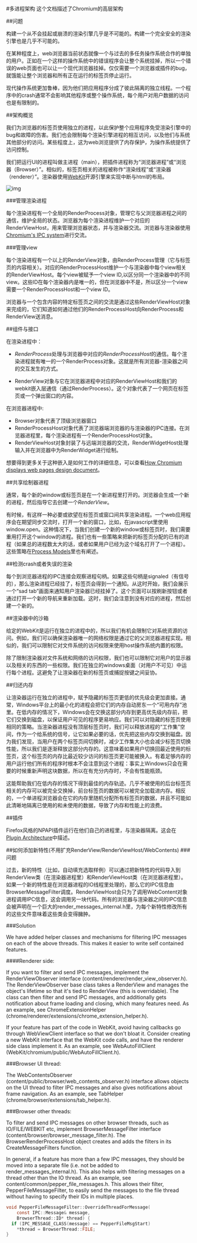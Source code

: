 #多进程架构
这个文档描述了Chromium的高层架构

##问题

构建一个从不会挂起或崩溃的渲染引擎几乎是不可能的。构建一个完全安全的渲染引擎也是几乎不可能的。

在某种程度上，web浏览器当前状态就像一个与过去的多任务操作系统合作的单独的用户。正如在一个这样的操作系统中的错误程序会让整个系统挂掉，所以一个错误的web页面也可以让一个现代浏览器挂掉。仅仅需要一个浏览器或插件的bug，就饿能让整个浏览器和所有正在运行的标签页停止运行。

现代操作系统更加鲁棒，因为他们把应用程序分成了彼此隔离的独立线程。一个程序中的crash通常不会影响其他程序或整个操作系统，每个用户对用户数据的访问也是有限制的。

##架构概览

我们为浏览器的标签页使用独立的进程，以此保护整个应用程序免受渲染引擎中的bug和故障的伤害。我们也会限制每个渲染引擎进程的相互访问，以及他们与系统其他部分的访问。某些程度上，这为web浏览提供了内存保护，为操作系统提供了访问控制。

我们把运行UI的进程叫做主进程（main），把插件进程称为“浏览器进程”或“浏览器（Browser）”。相似的，标签页相关的进程被称作“渲染线程”或“渲染器（renderer）”。渲染器使用[WebKit](http://webkit.org/)开源引擎来实现中断与html的布局。

![img](../../arch.png)

###管理渲染进程

每个渲染进程有一个全局的RenderProcess对象，管理它与父浏览器进程之间的通信，维护全局的状态。浏览器为每个渲染进程维护一个对应的RenderViewHost，用来管理浏览器状态，并与渲染器交流。浏览器与渲染器使用[Chromium's IPC system](../General_Architecture/Inter-process_Communication.md)进行交流。

###管理view

每个渲染进程有一个以上的RenderView对象，由RenderProcess管理（它与标签页的内容相关）。对应的RenderProcessHost维护一个与渲染器中每个view相关的RenderViewHost。每个view被赋予一个view ID,以区分同一个渲染器中的不同view。这些ID在每个渲染器内是唯一的，但在浏览器中不是，所以区分一个view需要一个RenderProcessHost和一个view ID。

浏览器与一个包含内容的特定标签页之间的交流是通过这些RenderViewHost对象来完成的，它们知道如何通过他们的RenderProcessHost向RenderProcess和RenderView送消息。

##组件与接口

在渲染进程中：

- *RenderProcess*处理与浏览器中对应的*RenderProcessHost*的通信。每个渲染进程就有唯一的一个RenderProcess对象。这就是所有浏览器-渲染器之间的交互发生的方式。

- RenderView对象与它在浏览器进程中对应的RenderViewHost和我们的webkit嵌入层通信（通过RenderProcess）。这个对象代表了一个网页在标签页或一个弹出窗口的内容。

在浏览器进程中:

- Browser对象代表了顶级浏览器窗口
- RenderProcessHost对象代表了浏览器端浏览器的与渲染器的IPC连接。在浏览器进程里，每个渲染进程有一个RenderProcessHost对象。
- RenderViewHost对象封装了与远端浏览器的交流，RenderWidgetHost处理输入并在浏览器中为RenderWidget进行绘制。

想要得到更多关于这种嵌入是如何工作的详细信息，可以查看[How Chromium displays web pages design document](How_Chromium_displays_web_pages_design_document)。


##共享绘制器进程

通常，每个新的window或标签页是在一个新进程里打开的。浏览器会生成一个新的进程，然后指导它去创建一个*RenderView*。

有时候，有这样一种必要或欲望在标签页或窗口间共享渲染进程。一个web应用程序会在期望同步交流时，打开一个新的窗口，比如，在javascript里使用window.open。这种情况下，当我们创建一个新的window或标签页时，我们需要重用打开这个window的进程。我们也有一些策略来把新的标签页分配的已有的进程（如果总的进程数太大的话，或者如果用户已经为这个域名打开了一个进程）。这些策略在[Process Models](../General_Architecture/Process_Models.md)里也有阐述。


##检测crash或者失误的渲染

每个到浏览器进程的IPC连接会观察进程句柄。如果这些句柄是signaled（有信号的），那么渲染进程已经挂了，标签页会得到一个通知。从这时开始，我们会展示一个“sad tab”画面来通知用户渲染器已经挂掉了。这个页面可以按刷新按钮或者通过打开一个新的导航来重新加载。这时，我们会注意到没有对应的进程，然后创建一个新的。

##渲染器中的沙箱

给定的WebKit是运行在独立的进程中的，所以我们有机会限制它对系统资源的访问。例如，我们可以确保渲染器唯一的网络权限是通过它的父浏览器进程实现。相似的，我们可以限制它对文件系统的访问权限来使用host操作系统内置的权限。

除了限制渲染器对文件系统和网络的访问权限，我们也可以限制它对用户的显示器以及相关的东西的一些权限。我们在独立的windows桌面（对用户不可见）中运行每个进程。这避免了让渲染器在新的标签页或捕捉按键之间妥协。

##归还内存

让渲染器运行在独立的进程中，赋予隐藏的标签页更低的优先级会更加直接。通常，Windows平台上的最小化的进程会把它们的内存自动房东一个“可用内存”池里。在低内存的情况下，Windows会在交换这部分内存到更高优先级内存前，把它们交换到磁盘，以保证用户可见的程序更易响应。我们可以对隐藏的标签页使用相同的策略。当渲染器进程没有顶层标签页时，我们可以释放进程的“工作集”空间，作为一个给系统的信号，让它如果必要的话，优先把这些内存交换到磁盘。因为我们发现，当用户在两个标签页间切换时，减少工作集大小也会减少标签页切换性能，所以我们是逐渐释放这部分内存的。这意味着如果用户切换回最近使用的标签页，这个标签页的内存比最近较少访问的标签页更可能被换入。有着足够内存的用户运行他们所有的程序时根本不会注意到这个进程：事实上Windows只会在需要的时候重新声明这块数据，所以在有充分内存时，不会有性能瓶颈。

这能帮助我们在低内存的情况下得到最佳的内存轨迹。几乎不被使用的后台标签页相关的内存可以被完全交换掉，前台标签页的数据可以被完全加载进内存。相反的，一个单进程浏览器会在它的内存里随机分配所有标签页的数据，并且不可能如此清晰地隔离已使用的和未使用的数据，导致了内存和性能上的浪费。

##插件

Firefox风格的NPAPI插件运行在他们自己的进程里，与渲染器隔离。这会在[Plugin Architecture](../General_Architecture/Plugin_Architecture.md)中描述。

##如何添加新特性(不用扩充RenderView/RenderViewHost/WebContents)
###问题

过去，新的特性（比如，自动填充选取样例）可以通过把新特性的代码导入到RenderView类（在渲染器进程里）和RenderViewHost类（在浏览器进程里）。如果一个新的特性是在浏览器进程的IO线程里处理的，那么它的IPC信息由BrowserMessageFilter调度。RenderViewHost会只为了调用WebContent对象进程调用IPC信息，这会调用另一块代码。所有的浏览器与渲染器之间的IPC信息会被声明在一个巨大的render_messages_internal.h里，为每个新特性修改所有的这些文件意味着这些类会变得臃肿。


###Solution

We have added helper classes and mechanisms for filtering IPC messages on each of the above threads. This makes it easier to write self contained features.

####Renderer side:

If you want to filter and send IPC messages, implement the RenderViewObserver interface (content/renderer/render_view_observer.h). The RenderViewObserver base class takes a RenderView and manages the object's lifetime so that it's tied to RenderView (this is overridable). The class can then filter and send IPC messages, and additionally gets notification about frame loading and closing, which many features need.  As an example, see ChromeExtensionHelper (chrome/renderer/extensions/chrome_extension_helper.h).

If your feature has part of the code in WebKit, avoid having callbacks go through WebViewClient interface so that we don't bloat it. Consider creating a new WebKit interface that the WebKit code calls, and have the renderer side class implement it. As an example, see WebAutoFillClient (WebKit/chromium/public/WebAutoFillClient.h).

###Browser UI thread:

The WebContentsObserver (content/public/browser/web_contents_observer.h) interface allows objects on the UI thread to filter IPC messages and also gives notifications about frame navigation. As an example, see TabHelper (chrome/browser/extensions/tab_helper.h).

###Browser other threads:

To filter and send IPC messages on other browser threads, such as IO/FILE/WEBKIT etc, implement BrowserMessageFilter interface (content/browser/browser_message_filter.h). The BrowserRenderProcessHost object creates and adds the filters in its CreateMessageFilters function.

In general, if a feature has more than a few IPC messages, they should be moved into a separate file (i.e. not be added to render_messages_internal.h). This also helps with filtering messages on a thread other than the IO thread. As an example, see content/common/pepper_file_messages.h. This allows their filter, PepperFileMessageFilter, to easily send the messages to the file thread without having to specify their IDs in multiple places.
```c
void PepperFileMessageFilter::OverrideThreadForMessage(
    const IPC::Message& message,
    BrowserThread::ID* thread) {
  if (IPC_MESSAGE_CLASS(message) == PepperFileMsgStart)
    *thread = BrowserThread::FILE;
}
```
